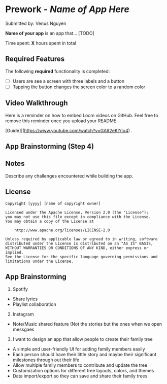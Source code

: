 # Prework - *Name of App Here*

Submitted by: Venus Nguyen

**Name of your app** is an app that... [TODO] 

Time spent: **X** hours spent in total

## Required Features

The following **required** functionality is completed:

- [ ] Users are see a screen with three labels and a button
- [ ] Tapping the button changes the screen color to a random color
 
## Video Walkthrough

Here is a reminder on how to embed Loom videos on GitHub. Feel free to remove this reminder once you upload your README. 

[Guide]](https://www.youtube.com/watch?v=GA92eKlYio4) .

## App Brainstorming (Step 4)

## Notes

Describe any challenges encountered while building the app.

## License

    Copyright [yyyy] [name of copyright owner]

    Licensed under the Apache License, Version 2.0 (the "License");
    you may not use this file except in compliance with the License.
    You may obtain a copy of the License at

        http://www.apache.org/licenses/LICENSE-2.0

    Unless required by applicable law or agreed to in writing, software
    distributed under the License is distributed on an "AS IS" BASIS,
    WITHOUT WARRANTIES OR CONDITIONS OF ANY KIND, either express or implied.
    See the License for the specific language governing permissions and
    limitations under the License.

## App Brainstorming
1. Spotify
  * Share lyrics
  * Playlist collaboration
2. Instagram
  * Note/Music shared feature (Not the stories but the ones when we open messgaes
3. I want to design an app that allow people to create their family tree
  * A simple and user-friendly UI for adding family members easily
  * Each person should have their little story and maybe their significant milestones through out their life
  * Allow multiple family members to contribute and update the tree
  * Customization options for different tree layouts, colors, and themes
  * Data import/export so they can save and share their family trees
